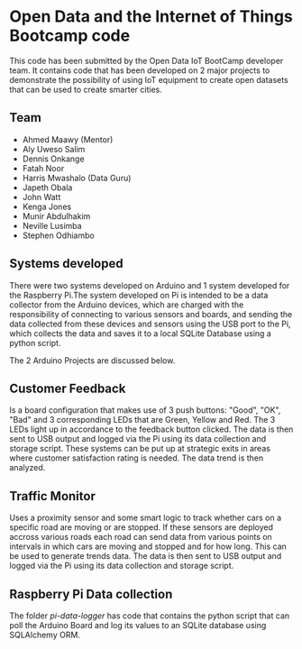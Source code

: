 # Open Data and the Internet of Things Bootcamp code

This code has been submitted by the Open Data IoT BootCamp developer team. It contains code that has been developed on 2 major projects to demonstrate the possibility of using IoT equipment to create open datasets that can be used to create smarter cities.

## Team

* Ahmed Maawy (Mentor)
* Aly Uweso Salim
* Dennis Onkange
* Fatah Noor
* Harris Mwashalo (Data Guru)
* Japeth Obala
* John Watt
* Kenga Jones
* Munir Abdulhakim
* Neville Lusimba
* Stephen Odhiambo

## Systems developed

There were two systems developed on Arduino and 1 system developed for the Raspberry Pi.The system developed on Pi is intended to be a data collector from the Arduino devices, which are charged with the responsibility of connecting to various sensors and boards, and sending the data collected from these devices and sensors using the USB port to the Pi, which collects the data and saves it to a local SQLite Database using a python script.

The 2 Arduino Projects are discussed below.


## Customer Feedback

Is a board configuration that makes use of 3 push buttons: "Good", "OK", "Bad" and 3 corresponding LEDs that are Green, Yellow and Red. The 3 LEDs light up in accordance to the feedback button clicked. The data is then sent to USB output and logged via the Pi using its data collection and storage script. These systems can be put up at strategic exits in areas where customer satisfaction rating is needed. The data trend is then analyzed.

## Traffic Monitor

Uses a proximity sensor and some smart logic to track whether cars on a specific road are moving or are stopped. If these sensors are deployed accross various roads each road can send data from various points on intervals in which cars are moving and stopped and for how long. This can be used to generate trends data. The data is then sent to USB output and logged via the Pi using its data collection and storage script.

## Raspberry Pi Data collection

The folder *pi-data-logger* has code that contains the python script that can poll the Arduino Board and log its values to an SQLite database using SQLAlchemy ORM. 
